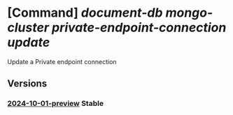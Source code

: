 # [Command] _document-db mongo-cluster private-endpoint-connection update_

Update a Private endpoint connection

## Versions

### [2024-10-01-preview](/Resources/mgmt-plane/L3N1YnNjcmlwdGlvbnMve30vcmVzb3VyY2Vncm91cHMve30vcHJvdmlkZXJzL21pY3Jvc29mdC5kb2N1bWVudGRiL21vbmdvY2x1c3RlcnMve30vcHJpdmF0ZWVuZHBvaW50Y29ubmVjdGlvbnMve30=/2024-10-01-preview.xml) **Stable**

<!-- mgmt-plane /subscriptions/{}/resourcegroups/{}/providers/microsoft.documentdb/mongoclusters/{}/privateendpointconnections/{} 2024-10-01-preview -->
